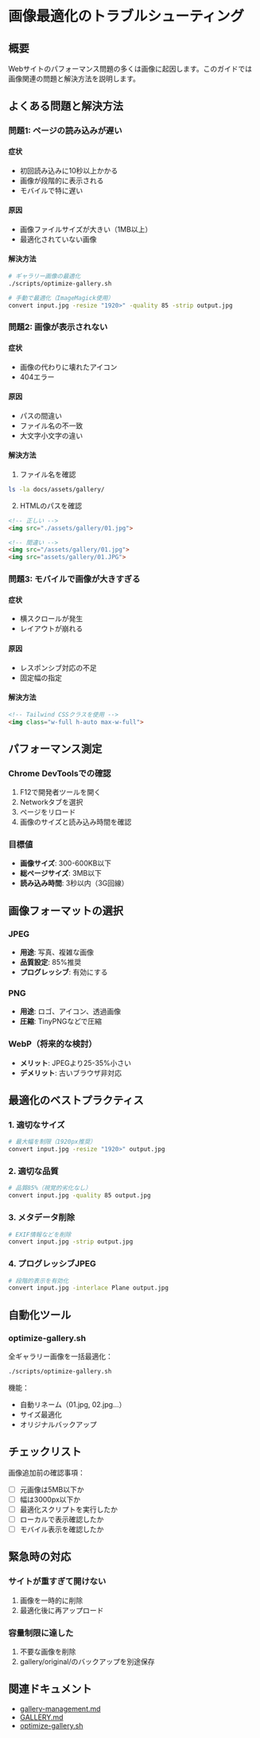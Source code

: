 # 画像最適化のトラブルシューティング

## 概要
Webサイトのパフォーマンス問題の多くは画像に起因します。このガイドでは画像関連の問題と解決方法を説明します。

## よくある問題と解決方法

### 問題1: ページの読み込みが遅い

#### 症状
- 初回読み込みに10秒以上かかる
- 画像が段階的に表示される
- モバイルで特に遅い

#### 原因
- 画像ファイルサイズが大きい（1MB以上）
- 最適化されていない画像

#### 解決方法
```bash
# ギャラリー画像の最適化
./scripts/optimize-gallery.sh

# 手動で最適化（ImageMagick使用）
convert input.jpg -resize "1920>" -quality 85 -strip output.jpg
```

### 問題2: 画像が表示されない

#### 症状
- 画像の代わりに壊れたアイコン
- 404エラー

#### 原因
- パスの間違い
- ファイル名の不一致
- 大文字小文字の違い

#### 解決方法
1. ファイル名を確認
```bash
ls -la docs/assets/gallery/
```

2. HTMLのパスを確認
```html
<!-- 正しい -->
<img src="./assets/gallery/01.jpg">

<!-- 間違い -->
<img src="/assets/gallery/01.jpg">
<img src="assets/gallery/01.JPG">
```

### 問題3: モバイルで画像が大きすぎる

#### 症状
- 横スクロールが発生
- レイアウトが崩れる

#### 原因
- レスポンシブ対応の不足
- 固定幅の指定

#### 解決方法
```html
<!-- Tailwind CSSクラスを使用 -->
<img class="w-full h-auto max-w-full">
```

## パフォーマンス測定

### Chrome DevToolsでの確認
1. F12で開発者ツールを開く
2. Networkタブを選択
3. ページをリロード
4. 画像のサイズと読み込み時間を確認

### 目標値
- **画像サイズ**: 300-600KB以下
- **総ページサイズ**: 3MB以下
- **読み込み時間**: 3秒以内（3G回線）

## 画像フォーマットの選択

### JPEG
- **用途**: 写真、複雑な画像
- **品質設定**: 85%推奨
- **プログレッシブ**: 有効にする

### PNG
- **用途**: ロゴ、アイコン、透過画像
- **圧縮**: TinyPNGなどで圧縮

### WebP（将来的な検討）
- **メリット**: JPEGより25-35%小さい
- **デメリット**: 古いブラウザ非対応

## 最適化のベストプラクティス

### 1. 適切なサイズ
```bash
# 最大幅を制限（1920px推奨）
convert input.jpg -resize "1920>" output.jpg
```

### 2. 適切な品質
```bash
# 品質85%（視覚的劣化なし）
convert input.jpg -quality 85 output.jpg
```

### 3. メタデータ削除
```bash
# EXIF情報などを削除
convert input.jpg -strip output.jpg
```

### 4. プログレッシブJPEG
```bash
# 段階的表示を有効化
convert input.jpg -interlace Plane output.jpg
```

## 自動化ツール

### optimize-gallery.sh
全ギャラリー画像を一括最適化：
```bash
./scripts/optimize-gallery.sh
```

機能：
- 自動リネーム（01.jpg, 02.jpg...）
- サイズ最適化
- オリジナルバックアップ

## チェックリスト

画像追加前の確認事項：

- [ ] 元画像は5MB以下か
- [ ] 幅は3000px以下か
- [ ] 最適化スクリプトを実行したか
- [ ] ローカルで表示確認したか
- [ ] モバイル表示を確認したか

## 緊急時の対応

### サイトが重すぎて開けない
1. 画像を一時的に削除
2. 最適化後に再アップロード

### 容量制限に達した
1. 不要な画像を削除
2. gallery/original/のバックアップを別途保存

## 関連ドキュメント
- [gallery-management.md](/knowledge/04-operations/gallery-management.md)
- [GALLERY.md](/knowledge/01-requirements/functional/pages/GALLERY.md)
- [optimize-gallery.sh](/scripts/optimize-gallery.sh)
